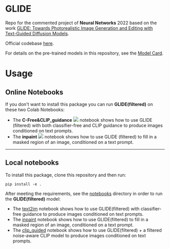 # **GLIDE**

Repo for the commented project of **Neural Networks** 2022 based on the work [GLIDE: Towards Photorealistic Image Generation and Editing with Text-Guided Diffusion Models](https://arxiv.org/abs/2112.10741).

Official codebase [here](https://github.com/openai/glide-text2im).

For details on the pre-trained models in this repository, see the [Model Card](model-card.md).

# **Usage**

## Online Notebooks

If you don't want to install this package you can run **GLIDE(filtered)** on these two Colab Notebooks: 

* The **C-Free&CLIP_guidance** [![][colab]][colab-text2im] notebook shows how to use GLIDE (filtered) with both classifier-free and CLIP guidance to produce images conditioned on text prompts. 
* The **inpaint** [![][colab]][colab-inpaint] notebook shows how to use GLIDE (filtered) to fill in a masked region of an image, conditioned on a text prompt.

[colab]: <https://colab.research.google.com/assets/colab-badge.svg>
[colab-text2im]: <https://colab.research.google.com/drive/107TfaoCr78kCrUqZPfW183nvT0ItramR?usp=sharing>
[colab-inpaint]: <https://colab.research.google.com/drive/1F35g0yIe1qATw6Tf-gVIQnBkyOEt9KIM?usp=sharing>

---

## Local notebooks
To install this package, clone this repository and then run:

```
pip install -e .
```

After meeting the requirements, see the [notebooks](notebooks) directory in order to run the **GLIDE(filtered)** model:

* The [text2im](notebooks/text2im.ipynb) notebook shows how to use GLIDE(filtered) with classifier-free guidance to produce images conditioned on text prompts. 
* The [inpaint](notebooks/inpaint.ipynb) notebook shows how to use GLIDE(filtered) to fill in a masked region of an image, conditioned on a text prompt. 
* The [clip_guided](notebooks/clip_guided.ipynb) notebook shows how to use GLIDE(filtered) + a filtered noise-aware CLIP model to produce images conditioned on text prompts.